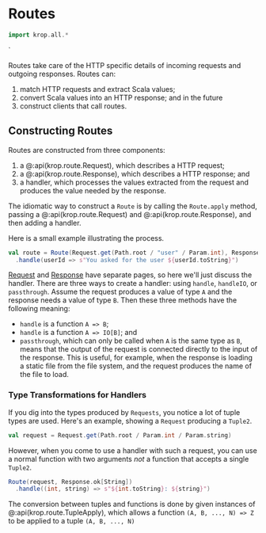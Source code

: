 # Routes

```scala mdoc:invisible
import krop.all.*
```

`

Routes take care of the HTTP specific details of incoming requests and outgoing responses. Routes can:

1. match HTTP requests and extract Scala values;
2. convert Scala values into an HTTP response; and in the future
3. construct clients that call routes.


## Constructing Routes

Routes are constructed from three components:

1. a @:api(krop.route.Request), which describes a HTTP request;
2. a @:api(krop.route.Response), which describes a HTTP response; and
3. a handler, which processes the values extracted from the request and produces the value needed by the response.

The idiomatic way to construct a `Route` is by calling the `Route.apply` method, passing a @:api(krop.route.Request) and @:api(krop.route.Response), and then adding a handler.

Here is a small example illustrating the process.

```scala mdoc:silent
val route = Route(Request.get(Path.root / "user" / Param.int), Response.ok[String])
  .handle(userId => s"You asked for the user ${userId.toString}")
```

[Request](request.md) and [Response](response.md) have separate pages, so here we'll just discuss the handler. There are three ways to create a handler: using `handle`, `handleIO`, or `passthrough`. Assume the request produces a value of type `A` and the response needs a value of type `B`. Then these three methods have the following meaning:

- `handle` is a function `A => B`;
- `handle` is a function `A => IO[B]`; and
- `passthrough`, which can only be called when `A` is the same type as `B`, means that the output of the request is connected directly to the input of the response. This is useful, for example, when the response is loading a static file from the file system, and the request produces the name of the file to load.


### Type Transformations for Handlers

If you dig into the types produced by `Requests`, you notice a lot of tuple types are used. Here's an example, showing a `Request` producing a `Tuple2`.

```scala mdoc
val request = Request.get(Path.root / Param.int / Param.string)
```

However, when you come to use a handler with such a request, you can use a normal function with two arguments *not* a function that accepts a single `Tuple2`.

```scala mdoc:silent
Route(request, Response.ok[String])
  .handle((int, string) => s"${int.toString}: ${string}")
```

The conversion between tuples and functions is done by given instances of @:api(krop.route.TupleApply), which allows a function `(A, B, ..., N) => Z` to be applied to a tuple `(A, B, ..., N)`
